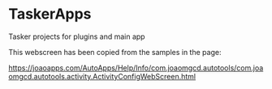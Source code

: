 # TaskerApps
Tasker projects for plugins and main app

This webscreen has been copied from the samples in the page:


https://joaoapps.com/AutoApps/Help/Info/com.joaomgcd.autotools/com.joaomgcd.autotools.activity.ActivityConfigWebScreen.html
